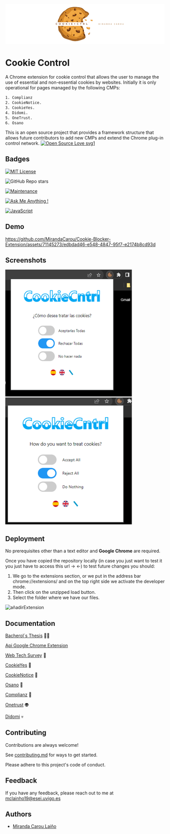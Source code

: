 
![Logo](./icons/formalLogo.png)

#   Cookie Control 

A Chrome extension for cookie control that allows the user to manage the use of essential and non-essential cookies by websites. Initially it is only operational for pages managed by the following CMPs:

    1. Complianz
    2. CookieNotice.
    3. CookieYes.
    4. Didomi.
    5. OneTrust.
    6. Osano
This is an open source project that provides a framework structure that allows future contributors to add new CMPs and extend the Chrome plug-in control network.
[![Open Source Love svg1](https://badges.frapsoft.com/os/v1/open-source.svg?v=103)](https://github.com/ellerbrock/open-source-badges/)


## Badges

[![MIT License](https://img.shields.io/badge/License-MIT-green.svg)](https://choosealicense.com/licenses/mit/)

![GitHub Repo stars](https://img.shields.io/github/stars/MirandaCarou/Cookie-Blocker-Extension)

[![Maintenance](https://img.shields.io/badge/Maintained%3F-yes-green.svg)](https://github.com/MirandaCarou/Cookie-Blocker-Extension/graphs/commit-activity)

[![Ask Me Anything !](https://img.shields.io/badge/Ask%20me-anything-1abc9c.svg)](https://github.com/MirandaCarou/AMA)

[![JavaScript](https://img.shields.io/badge/--F7DF1E?logo=javascript&logoColor=000)](https://www.javascript.com/)

## Demo

https://github.com/MirandaCarou/Cookie-Blocker-Extension/assets/71145273/edbdad46-e548-4847-95f7-e2174b8cd93d

## Screenshots

<img src="./icons/CapturaExrensionChrome.png" width="400" height=400> <img src="./icons/CapturaExtension2.png" width="400" height=400>

## Deployment

No prerequisites other than a text editor and **Google Chrome** are required. 

Once you have copied the repository locally (in case you just want to test it you just have to access this url -> <-) to test future changes you should: 

  1. We go to the extensions section, or we put in the address bar chrome://extensions/ and on the top right side we activate the developer mode.
  2. Then click on the unzipped load button.
  3. Select the folder where we have our files.
     
  ![añadirExtension](https://github.com/MirandaCarou/Cookie-Blocker-Extension/assets/71145273/315500d9-f11f-48f9-97f8-93b7f4f93791)


## Documentation

[Bacherol´s Thesis](https://linktodocumentation) 👩‍🎓

[Api Google Chrome Extension](https://developer.chrome.com/docs/extensions/mv3/)

[Web Tech Survey](https://webtechsurvey.com/technology-type/cookie-compliance) 👾

[CookieYes](https://www.cookieyes.com/es/) 👻

[CookieNotice](https://wordpress.org/plugins/cookie-notice/) 👺

[Osano](https://www.osano.com/) 👹

[Complianz](https://complianz.io/) 🤖

[Onetrust](https://www.onetrust.es/) 👽

[Didomi](https://www.didomi.io/) 💀

## Contributing

Contributions are always welcome!

See [contributing.md](https://github.com/MirandaCarou/Cookie-Blocker-Extension/blob/main/CONTRIBUTING.md) for ways to get started.

Please adhere to this project's code of conduct.


## Feedback

If you have any feedback, please reach out to me at mclainho19@esei.uvigo.es 

## Authors

- [Miranda Carou Laiño ](https://github.com/MirandaCarou)


